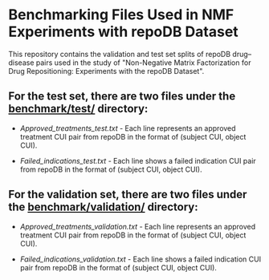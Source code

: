 # Benchmarking Files Used in NMF Experiments with repoDB Dataset


This repository contains the validation and test set splits of repoDB drug–disease pairs used in the study of "Non-Negative Matrix Factorization for Drug Repositioning: Experiments with the repoDB Dataset".


## For the test set, there are two files under the [benchmark/test/](https://github.com/mgokhanbakal/testRepo/tree/master/benchmark/test) directory:

* *Approved_treatments_test.txt* - Each line represents an approved treatment CUI pair from repoDB in the format of (subject CUI, object CUI).
							  
* *Failed_indications_test.txt* - Each line shows a failed indication CUI pair from repoDB in the format of (subject CUI, object CUI).

							  
## For the validation set, there are two files under the [benchmark/validation/](https://github.com/mgokhanbakal/testRepo/tree/master/benchmark/validation) directory:

* *Approved_treatments_validation.txt* - Each line represents an approved treatment CUI pair from repoDB in the format of (subject CUI, object CUI).
									
* *Failed_indications_validation.txt* - Each line shows a failed indication CUI pair from repoDB in the format of (subject CUI, object CUI).
